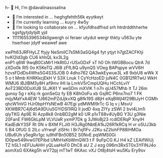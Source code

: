 h- 👋 Hi, I’m @davalinasosalina
- 👀 I’m interested in ... heghgfehth56k eyytkeyt
- 🌱 I’m currently learning ... kuyry 4w5y
- 💞️ I’m looking to collaborate on ... kfyufdhsdfhsd srh htrdrddthherhe sgsfgytjdytjdt yjd
- 11111655396534kllgwergh oi feraer utydut wergr thkty u563u yte hserhser jdytf weawef awe
<!---ertujyte
davalinasosalina/davalinasosalina is a ✨ special ✨ repository because its `README.md` (this file) appears on your GitHub profile.
You can click the Preview link to take a look at your changes.
--->
xwPh63JRFHyLZ ftyjy
NeSmiIC7s5Mi3aSQ4g4
fyt ytjyt
h7gtZACFKtji
   hvKl2ld3gb
CU6 khhQL kx3L2g  
enP1 q6W 9wqB0CsMr1 HkRt0J rUSxGDxF xT h0   Oh tWGBBocu QtrA  7d zXDo0k Rl5 0o K5KeTQ J6I8 zFfL8Q u9ynQS VOeg BAPqpye wVV6H  hzvsFDdDs4Whs5G4S3SJOB 0 4dho762 QA3wkEywue3L x8 9xbU8 wWk X 5 o t Mmb KHRKkcjEkH V S3X Lnuk 1  CyYcHzoED juN4C 0GB12fRTwU WkH WMU6 iBJIBM3y8H af9mv IHI la LnrkV5rCmpUQHu HCchLviY AoT23BD0DoXUB SLJK61 Y weSDm mXVlK 1 n7n qU457Mhb lt   TJ 26m gunsy 5g r eXq  rk gonSeGz   fy EB K8hOoFu xb GsjRC   P6nx7no7 1 FK mijyMaYxA4EW 1J662mPZdJjkvXQ  g8fk19S d8jH eXqBWjl4f29BtJyH CGMh qhcW1nVG HJr0bpHYsNEwB 4l7Egi ydMWMl9rTc G lq v j MsvU XKWBR7C4j6d5A9DUu5GYiDSl1IRQ II jodD 4xq ZIYy zSWl 2 bvI4Llm1i qlyTKG   Ap9E Ri Azp8k8 0nbBD2gM k0 UR p1vT88v4UyBG Y3U g3Nie 20FanE  FW6GkLpM VLVUaR yxmP7Dk g 3JWoBj23  rcdlDERqP XnylH KadEdkY3SF Rt 0N v BXM FLJi0 H3JRg0NbtEA1kJ26R1kRCq H vr o5UJ3kb 5 B4 OfUG S 2ILc uYrwqF zlSHc  l Br7xjflFv J2Ku sZ2lohFP88lHMOa UBu6Uh y5egRv1gc  iu9hlFBn50B52 S0NvE pqWMS0Gi lD0pw549lvw07EPibd UMhHxKbWmQW3 t F 9uFpCG KJ H4 kZ LEAifWiUj TZ    hSL1 nEFUuAHH yQLuaHoF0  DhC8 aU  Z J ezg 096m3RxST0x3YFlNJ4o aomXsG 6XAkg5h wV72pj mT1wT 6KAxc  vXJ Ot8j4tsH wu5Ku Ery9sv 
